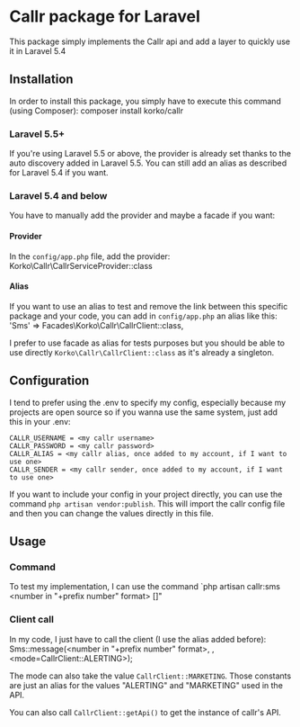 Callr package for Laravel
=========================

This package simply implements the Callr api and add a layer to quickly use it in Laravel 5.4

Installation
------------

In order to install this package, you simply have to execute this command (using Composer):
    composer install korko/callr

### Laravel 5.5+

If you're using Laravel 5.5 or above, the provider is already set thanks to the auto discovery added in Laravel 5.5.
You can still add an alias as described for Laravel 5.4 if you want.

### Laravel 5.4 and below

You have to manually add the provider and maybe a facade if you want:

#### Provider

In the `config/app.php` file, add the provider:
    Korko\Callr\CallrServiceProvider::class

#### Alias

If you want to use an alias to test and remove the link between this specific package and your code, you can add in `config/app.php` an alias like this:
    'Sms'          => Facades\Korko\Callr\CallrClient::class,

I prefer to use facade as alias for tests purposes but you should be able to use directly `Korko\Callr\CallrClient::class` as it's already a singleton.

Configuration
-------------

I tend to prefer using the .env to specify my config, especially because my projects are open source so if you wanna use the same system, just add this in your .env:
```
CALLR_USERNAME = <my callr username>
CALLR_PASSWORD = <my callr password>
CALLR_ALIAS = <my callr alias, once added to my account, if I want to use one>
CALLR_SENDER = <my callr sender, once added to my account, if I want to use one>
```

If you want to include your config in your project directly, you can use the command `php artisan vendor:publish`.
This will import the callr config file and then you can change the values directly in this file.

Usage
-----

### Command

To test my implementation, I can use the command `php artisan callr:sms <number in "+prefix number" format> [<message>]"

### Client call

In my code, I just have to call the client (I use the alias added before):
    Sms::message(<number in "+prefix number" format>, <message>, <mode=CallrClient::ALERTING>);

The mode can also take the value `CallrClient::MARKETING`. Those constants are just an alias for the values "ALERTING" and "MARKETING" used in the API.

You can also call `CallrClient::getApi()` to get the instance of callr's API.
